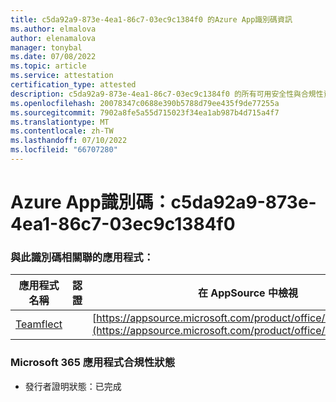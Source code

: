 ```yaml
---
title: c5da92a9-873e-4ea1-86c7-03ec9c1384f0 的Azure App識別碼資訊
ms.author: elmalova
author: elenamalova
manager: tonybal
ms.date: 07/08/2022
ms.topic: article
ms.service: attestation
certification_type: attested
description: c5da92a9-873e-4ea1-86c7-03ec9c1384f0 的所有可用安全性與合規性資訊。
ms.openlocfilehash: 20078347c0688e390b5788d79ee435f9de77255a
ms.sourcegitcommit: 7902a8fe5a55d715023f34ea1ab987b4d715a4f7
ms.translationtype: MT
ms.contentlocale: zh-TW
ms.lasthandoff: 07/10/2022
ms.locfileid: "66707280"
---
```

# <a name="azure-app-id-c5da92a9-873e-4ea1-86c7-03ec9c1384f0"></a>Azure App識別碼：c5da92a9-873e-4ea1-86c7-03ec9c1384f0


### <a name="apps-associated-with-this-id"></a>與此識別碼相關聯的應用程式：
| **應用程式名稱** | **認證** | **在 AppSource 中檢視** |
|--------------|---------------|-----------------------|
| [Teamflect](../forward/WA200001860.md) |  | [https://appsource.microsoft.com/product/office/WA200001860](https://appsource.microsoft.com/product/office/WA200001860) |

### <a name="microsoft-365-app-compliance-status"></a>Microsoft 365 應用程式合規性狀態
- 發行者證明狀態：已完成
